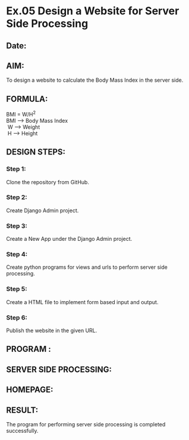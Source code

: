 # Ex.05 Design a Website for Server Side Processing
## Date:

## AIM:
 To design a website to calculate the Body Mass Index in the server side. 


## FORMULA:
BMI = W/H<sup>2</sup>
<br> BMI --> Body Mass Index
<br> W   --> Weight
<br> H   --> Height

## DESIGN STEPS:

### Step 1:
Clone the repository from GitHub.

### Step 2:
Create Django Admin project.

### Step 3:
Create a New App under the Django Admin project.

### Step 4:
Create python programs for views and urls to perform server side processing.

### Step 5:
Create a HTML file to implement form based input and output.

### Step 6:
Publish the website in the given URL.

## PROGRAM :


## SERVER SIDE PROCESSING:


## HOMEPAGE:


## RESULT:
The program for performing server side processing is completed successfully.
